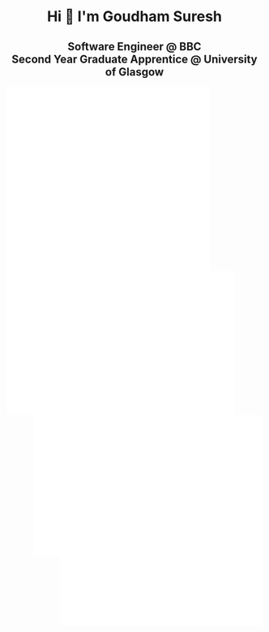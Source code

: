 <h1 align="center">Hi 👋 I'm Goudham Suresh</h1>
<h2 align="center">Software Engineer @ BBC <br> Second Year Graduate Apprentice @ University of Glasgow</h3>

<img align="left" src="/introduction.svg" alt="Introduction" width="400">
<img align="left" src="/achievements.svg" alt="Achievements" width="450">
<img align="right" src="/recent-activity.svg" alt="Recent Activity" width="450">
<img align="right" src="/most-used-langs.svg" alt="Most Used Languages" width="400">

